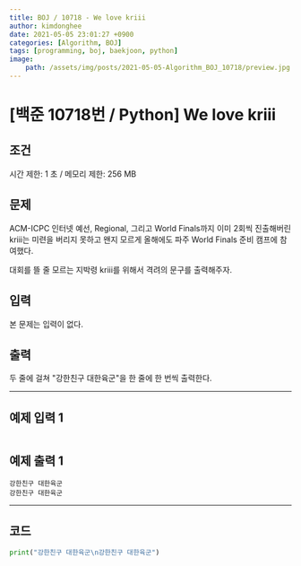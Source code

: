 ```yaml
---
title: BOJ / 10718 - We love kriii
author: kimdonghee
date: 2021-05-05 23:01:27 +0900
categories: [Algorithm, BOJ]
tags: [programming, boj, baekjoon, python]
image:
    path: /assets/img/posts/2021-05-05-Algorithm_BOJ_10718/preview.jpg
---
```


# **[백준 10718번 / Python] We love kriii**

## **조건**

시간 제한: 1 초 / 메모리 제한: 256 MB

## **문제**

ACM-ICPC 인터넷 예선, Regional, 그리고 World Finals까지 이미 2회씩 진출해버린 kriii는 미련을 버리지 못하고 왠지 모르게 올해에도 파주 World Finals 준비 캠프에 참여했다.

대회를 뜰 줄 모르는 지박령 kriii를 위해서 격려의 문구를 출력해주자.

## **입력**

본 문제는 입력이 없다.

## **출력**

두 줄에 걸쳐 "강한친구 대한육군"을 한 줄에 한 번씩 출력한다.

---

## **예제 입력 1**

```
```

## **예제 출력 1**

```
강한친구 대한육군
강한친구 대한육군
```

---

## **코드**

```python
print("강한친구 대한육군\n강한친구 대한육군")
```